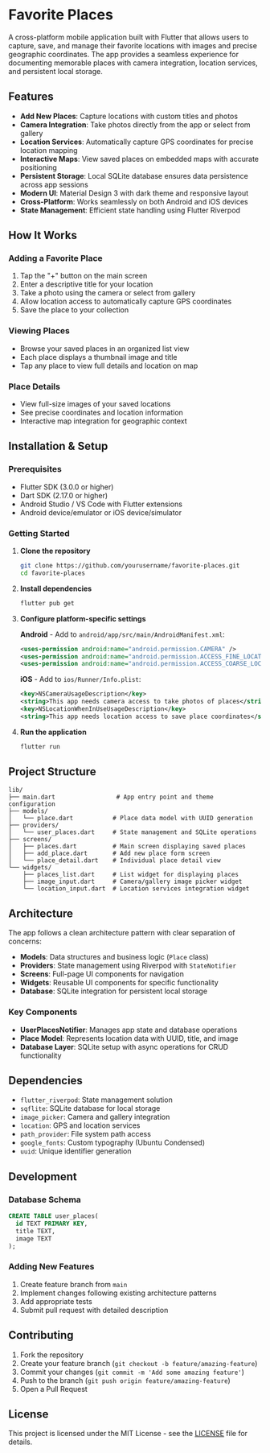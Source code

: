 # Favorite Places

A cross-platform mobile application built with Flutter that allows users to capture, save, and manage their favorite locations with images and precise geographic coordinates. The app provides a seamless experience for documenting memorable places with camera integration, location services, and persistent local storage.

## Features

- **Add New Places**: Capture locations with custom titles and photos
- **Camera Integration**: Take photos directly from the app or select from gallery
- **Location Services**: Automatically capture GPS coordinates for precise location mapping
- **Interactive Maps**: View saved places on embedded maps with accurate positioning
- **Persistent Storage**: Local SQLite database ensures data persistence across app sessions
- **Modern UI**: Material Design 3 with dark theme and responsive layout
- **Cross-Platform**: Works seamlessly on both Android and iOS devices
- **State Management**: Efficient state handling using Flutter Riverpod

## How It Works

### Adding a Favorite Place
1. Tap the "+" button on the main screen
2. Enter a descriptive title for your location
3. Take a photo using the camera or select from gallery
4. Allow location access to automatically capture GPS coordinates
5. Save the place to your collection

### Viewing Places
- Browse your saved places in an organized list view
- Each place displays a thumbnail image and title
- Tap any place to view full details and location on map

### Place Details
- View full-size images of your saved locations
- See precise coordinates and location information
- Interactive map integration for geographic context

## Installation & Setup

### Prerequisites
- Flutter SDK (3.0.0 or higher)
- Dart SDK (2.17.0 or higher)
- Android Studio / VS Code with Flutter extensions
- Android device/emulator or iOS device/simulator

### Getting Started

1. **Clone the repository**
   ```bash
   git clone https://github.com/yourusername/favorite-places.git
   cd favorite-places
   ```

2. **Install dependencies**
   ```bash
   flutter pub get
   ```

3. **Configure platform-specific settings**
   
   **Android** - Add to `android/app/src/main/AndroidManifest.xml`:
   ```xml
   <uses-permission android:name="android.permission.CAMERA" />
   <uses-permission android:name="android.permission.ACCESS_FINE_LOCATION" />
   <uses-permission android:name="android.permission.ACCESS_COARSE_LOCATION" />
   ```

   **iOS** - Add to `ios/Runner/Info.plist`:
   ```xml
   <key>NSCameraUsageDescription</key>
   <string>This app needs camera access to take photos of places</string>
   <key>NSLocationWhenInUseUsageDescription</key>
   <string>This app needs location access to save place coordinates</string>
   ```

4. **Run the application**
   ```bash
   flutter run
   ```

## Project Structure

```
lib/
├── main.dart                 # App entry point and theme configuration
├── models/
│   └── place.dart           # Place data model with UUID generation
├── providers/
│   └── user_places.dart     # State management and SQLite operations
├── screens/
│   ├── places.dart          # Main screen displaying saved places
│   ├── add_place.dart       # Add new place form screen
│   └── place_detail.dart    # Individual place detail view
└── widgets/
    ├── places_list.dart     # List widget for displaying places
    ├── image_input.dart     # Camera/gallery image picker widget
    └── location_input.dart  # Location services integration widget
```

## Architecture

The app follows a clean architecture pattern with clear separation of concerns:

- **Models**: Data structures and business logic (`Place` class)
- **Providers**: State management using Riverpod with `StateNotifier`
- **Screens**: Full-page UI components for navigation
- **Widgets**: Reusable UI components for specific functionality
- **Database**: SQLite integration for persistent local storage

### Key Components

- **UserPlacesNotifier**: Manages app state and database operations
- **Place Model**: Represents location data with UUID, title, and image
- **Database Layer**: SQLite setup with async operations for CRUD functionality

## Dependencies

- `flutter_riverpod`: State management solution
- `sqflite`: SQLite database for local storage
- `image_picker`: Camera and gallery integration
- `location`: GPS and location services
- `path_provider`: File system path access
- `google_fonts`: Custom typography (Ubuntu Condensed)
- `uuid`: Unique identifier generation

## Development

### Database Schema
```sql
CREATE TABLE user_places(
  id TEXT PRIMARY KEY,
  title TEXT,
  image TEXT
);
```

### Adding New Features
1. Create feature branch from `main`
2. Implement changes following existing architecture patterns
3. Add appropriate tests
4. Submit pull request with detailed description

## Contributing

1. Fork the repository
2. Create your feature branch (`git checkout -b feature/amazing-feature`)
3. Commit your changes (`git commit -m 'Add some amazing feature'`)
4. Push to the branch (`git push origin feature/amazing-feature`)
5. Open a Pull Request

## License

This project is licensed under the MIT License - see the [LICENSE](LICENSE) file for details.
